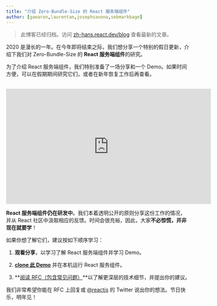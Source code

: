 ```yaml
---
title: "介绍 Zero-Bundle-Size 的 React 服务端组件"
author: [gaearon,laurentan,josephsavona,sebmarkbage]
---
```


<div class="scary">

> 此博客已经归档。访问 [zh-hans.react.dev/blog](https://zh-hans.react.dev/blog) 查看最新的文章。

</div>

2020 是漫长的一年。在今年即将结束之际，我们想分享一个特别的假日更新，介绍下我们对 Zero-Bundle-Size 的 **React 服务端组件**的研究。

为了介绍 React 服务端组件，我们特别准备了一场分享和一个 Demo。如果时间方便，可以在假期期间研究它们，或者在新年恢复工作后再查看。

<br>

<iframe width="560" height="315" src="https://v.qq.com/txp/iframe/player.html?vid=a32141wmu46" frameborder="0" allow="accelerometer; autoplay; clipboard-write; encrypted-media; gyroscope; picture-in-picture" allowfullscreen></iframe>

**React 服务端组件仍在研发中**。我们本着透明公开的原则分享这份工作的情况，并从 React 社区中汲取相应的反馈。时间会很充裕，因此，大家**不必惊慌，并非现在就要学**！

如果你想了解它们，建议按如下顺序学习：

1. **观看分享**，以学习了解 React 服务端组件并学习 Demo。

2. **[clone 此 Demo](http://github.com/reactjs/server-components-demo)** 并在本机运行 React 服务组件。

3. **[阅读 RFC（包含常见问题）](https://github.com/reactjs/rfcs/pull/188)**以了解更深层的技术细节，并提出你的建议。

我们非常希望你能在 RFC 上回复或 [@reactjs](https://twitter.com/reactjs) 的 Twitter 说出你的想法。节日快乐，明年见！
